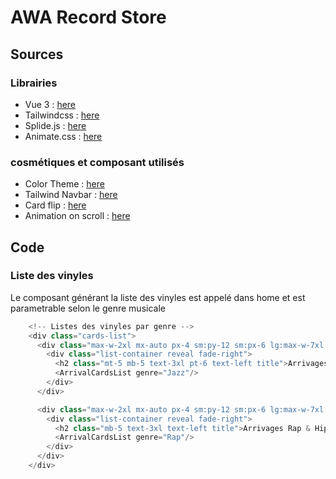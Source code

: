 # AWA Record Store
## Sources
### Librairies
- Vue 3 :  [here](https://v3.vuejs.org/)
- Tailwindcss : [here](https://tailwindcss.com/)
- Splide.js : [here](https://splidejs.com/)
- Animate.css : [here](https://animate.style/) 

### cosmétiques et composant utilisés
- Color Theme : [here](https://colorhunt.co/palette/1b262c0f4c753282b8bbe1fa)
- Tailwind Navbar : [here](https://tailwindui.com/components/application-ui/navigation/navbars)
- Card flip : [here](https://dev.to/michaelburrows/how-to-create-an-animated-flip-card-with-css-3d-transforms-4ckj)
- Animation on scroll : [here](https://alvarotrigo.com/blog/css-animations-scroll/)

## Code
### Liste des vinyles
Le composant générant la liste des vinyles est appelé dans home et est parametrable selon le genre musicale
```js
    <!-- Listes des vinyles par genre -->
    <div class="cards-list">
      <div class="max-w-2xl mx-auto px-4 sm:py-12 sm:px-6 lg:max-w-7xl lg:px-8">
        <div class="list-container reveal fade-right">
          <h2 class="mt-5 mb-5 text-3xl pt-6 text-left title">Arrivages Jazz</h2>
          <ArrivalCardsList genre="Jazz"/>
        </div>
      </div>

      <div class="max-w-2xl mx-auto px-4 sm:py-12 sm:px-6 lg:max-w-7xl lg:px-8">
        <div class="list-container reveal fade-right">
          <h2 class="mb-5 text-3xl text-left title">Arrivages Rap & Hip-Hop</h2>
          <ArrivalCardsList genre="Rap"/>
        </div>
      </div>
    </div>
```
